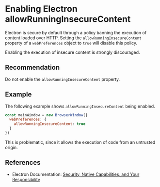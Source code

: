 # Enabling Electron allowRunningInsecureContent
Electron is secure by default through a policy banning the execution of content loaded over HTTP. Setting the `allowRunningInsecureContent` property of a `webPreferences` object to `true` will disable this policy.

Enabling the execution of insecure content is strongly discouraged.


## Recommendation
Do not enable the `allowRunningInsecureContent` property.


## Example
The following example shows `allowRunningInsecureContent` being enabled.


```javascript
const mainWindow = new BrowserWindow({
  webPreferences: {
    allowRunningInsecureContent: true
  }
})
```
This is problematic, since it allows the execution of code from an untrusted origin.


## References
* Electron Documentation: [Security, Native Capabilities, and Your Responsibility](https://electronjs.org/docs/tutorial/security#8-do-not-set-allowrunninginsecurecontent-to-true)
